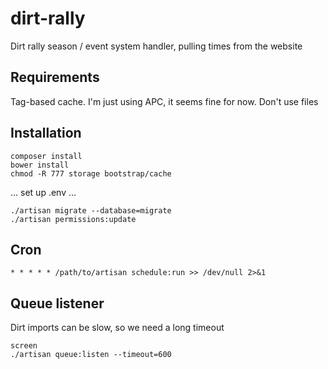 # dirt-rally
Dirt rally season / event system handler, pulling times from the website

## Requirements

Tag-based cache. I'm just using APC, it seems fine for now. Don't use files

## Installation

    composer install
    bower install
    chmod -R 777 storage bootstrap/cache

... set up .env ...

    ./artisan migrate --database=migrate
    ./artisan permissions:update

## Cron

    * * * * * /path/to/artisan schedule:run >> /dev/null 2>&1

## Queue listener

Dirt imports can be slow, so we need a long timeout

    screen
    ./artisan queue:listen --timeout=600
